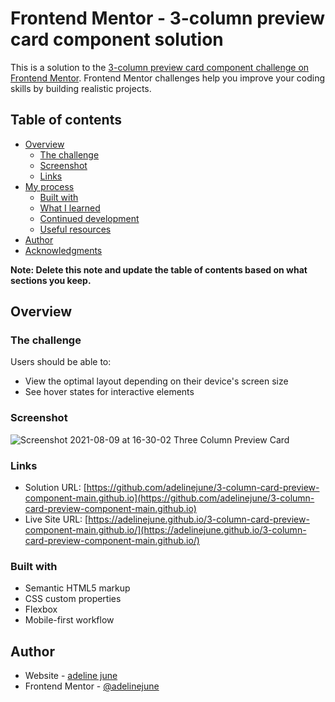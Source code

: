 # Frontend Mentor - 3-column preview card component solution

This is a solution to the [3-column preview card component challenge on Frontend Mentor](https://www.frontendmentor.io/challenges/3column-preview-card-component-pH92eAR2-). Frontend Mentor challenges help you improve your coding skills by building realistic projects.

## Table of contents

- [Overview](#overview)
  - [The challenge](#the-challenge)
  - [Screenshot](#screenshot)
  - [Links](#links)
- [My process](#my-process)
  - [Built with](#built-with)
  - [What I learned](#what-i-learned)
  - [Continued development](#continued-development)
  - [Useful resources](#useful-resources)
- [Author](#author)
- [Acknowledgments](#acknowledgments)

**Note: Delete this note and update the table of contents based on what sections you keep.**

## Overview

### The challenge

Users should be able to:

- View the optimal layout depending on their device's screen size
- See hover states for interactive elements

### Screenshot
![Screenshot 2021-08-09 at 16-30-02 Three Column Preview Card](https://user-images.githubusercontent.com/75600902/128682403-4199893b-5dc8-4dcc-900f-5dd001bf5da6.png)

### Links

- Solution URL: [https://github.com/adelinejune/3-column-card-preview-component-main.github.io](https://github.com/adelinejune/3-column-card-preview-component-main.github.io)
- Live Site URL: [https://adelinejune.github.io/3-column-card-preview-component-main.github.io/](https://adelinejune.github.io/3-column-card-preview-component-main.github.io/)

### Built with

- Semantic HTML5 markup
- CSS custom properties
- Flexbox
- Mobile-first workflow

## Author

- Website - [adeline june](https://github.com/adelinejune)
- Frontend Mentor - [@adelinejune](https://www.frontendmentor.io/profile/adelinejune)



